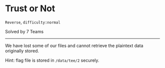 # Trust or Not

`Reverse`, `difficulty:normal`

Solved by 7 Teams

---

We have lost some of our files and cannot retrieve the plaintext data originally stored.

Hint: flag file is stored in `/data/tee/2` securely.